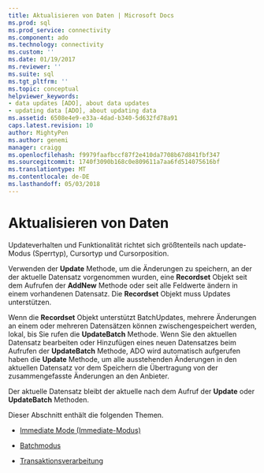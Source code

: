 ```yaml
---
title: Aktualisieren von Daten | Microsoft Docs
ms.prod: sql
ms.prod_service: connectivity
ms.component: ado
ms.technology: connectivity
ms.custom: ''
ms.date: 01/19/2017
ms.reviewer: ''
ms.suite: sql
ms.tgt_pltfrm: ''
ms.topic: conceptual
helpviewer_keywords:
- data updates [ADO], about data updates
- updating data [ADO], about updating data
ms.assetid: 6508e4e9-e33a-4dad-b340-5d632fd78a91
caps.latest.revision: 10
author: MightyPen
ms.author: genemi
manager: craigg
ms.openlocfilehash: f9979faafbccf87f2e410da7708b67d841fbf347
ms.sourcegitcommit: 1740f3090b168c0e809611a7aa6fd514075616bf
ms.translationtype: MT
ms.contentlocale: de-DE
ms.lasthandoff: 05/03/2018
---
```

# <a name="updating-data"></a>Aktualisieren von Daten
Updateverhalten und Funktionalität richtet sich größtenteils nach update-Modus (Sperrtyp), Cursortyp und Cursorposition.  
  
 Verwenden der **Update** Methode, um die Änderungen zu speichern, an der der aktuelle Datensatz vorgenommen wurden, eine **Recordset** Objekt seit dem Aufrufen der **AddNew** Methode oder seit alle Feldwerte ändern in einem vorhandenen Datensatz. Die **Recordset** Objekt muss Updates unterstützen.  
  
 Wenn die **Recordset** Objekt unterstützt BatchUpdates, mehrere Änderungen an einem oder mehreren Datensätzen können zwischengespeichert werden, lokal, bis Sie rufen die **UpdateBatch** Methode. Wenn Sie den aktuellen Datensatz bearbeiten oder Hinzufügen eines neuen Datensatzes beim Aufrufen der **UpdateBatch** Methode, ADO wird automatisch aufgerufen haben die **Update** Methode, um alle ausstehenden Änderungen in den aktuellen Datensatz vor dem Speichern die Übertragung von der zusammengefasste Änderungen an den Anbieter.  
  
 Der aktuelle Datensatz bleibt der aktuelle nach dem Aufruf der **Update** oder **UpdateBatch** Methoden.  
  
 Dieser Abschnitt enthält die folgenden Themen.  
  
-   [Immediate Mode (Immediate-Modus)](../../../ado/guide/data/immediate-mode.md)  
  
-   [Batchmodus](../../../ado/guide/data/batch-mode.md)  
  
-   [Transaktionsverarbeitung](../../../ado/guide/data/transaction-processing.md)

